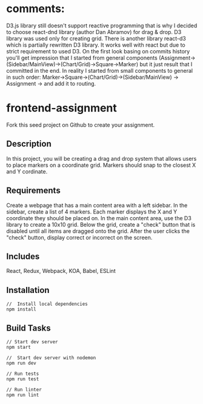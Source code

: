# comments:
D3.js library still doesn't support reactive programming that is why I decided to choose react-dnd library (author Dan Abramov) for drag & drop.
D3 library was used only for creating grid. There is another library react-d3 which is partially rewritten D3 library. It works well with react but due to strict requirement to used D3.
On the first look basing on commits history you'll get impression that I started from general components (Assignment->(Sidebar/MainView)->(Chart/Grid)->Square->Marker) but it just result that I committed in the end. 
In reality I started from small components to general in such order: Marker->Square->(Chart/Grid)->(Sidebar/MainView) -> Assignment -> and add it to routing.

# frontend-assignment
Fork this seed project on Github to create your assignment.

## Description
In this project, you will be creating a drag and drop system that allows users to place markers on a coordinate grid.
Markers should snap to the closest X and Y cordinate.

## Requirements
Create a webpage that has a main content area with a left sidebar.
In the sidebar, create a list of 4 markers.
Each marker displays the X and Y coordinate they should be placed on.
In the main content area, use the D3 library to create a 10x10 grid.
Below the grid, create a "check" button that is disabled until all items are dragged onto the grid.
After the user clicks the "check" button, display correct or incorrect on the screen.

## Includes
React, Redux, Webpack, KOA, Babel, ESLint

## Installation
```node
//  Install local dependencies
npm install
```

## Build Tasks
```node
// Start dev server
npm start

//  Start dev server with nodemon
npm run dev

// Run tests
npm run test

// Run linter
npm run lint
```